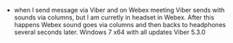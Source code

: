 

- when I send message via Viber and on Webex meeting Viber sends with sounds via columns, but I am curretly in headset in Webex. After this happens Webex sound goes via columns and then backs to headphones several seconds later. Windows 7 x64 with all updates Viber 5.3.0
